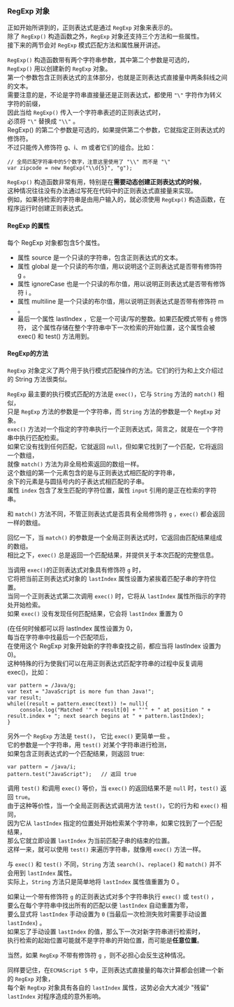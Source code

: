 ### RegExp 对象

正如开始所讲到的，正则表达式是通过 `RegExp` 对象来表示的。  
除了 `RegExp()` 构造函数之外，`RegExp` 对象还支持三个方法和一些属性。  
接下来的两节会对 `RegExp` 模式匹配方法和属性展开讲述。  

`RegExp()` 构造函数带有两个字符串参数，其中第二个参数是可选的，  
`RegExp()` 用以创建新的 `RegExp` 对象。  
第一个参数包含正则表达式的主体部分，也就是正则表达式直接量中两条斜线之间的文本。  
需要注意的是，不论是字符串直接量还是正则表达式，都使用 `"\"` 字符作为转义字符的前缀，  
因此当给 `RegExp()` 传入一个字符串表述的正则表达式时，  
必须将 `"\"` 替换成 `"\\"` 。  
RegExp() 的第二个参数是可选的，如果提供第二个参数，它就指定正则表达式的修饰符。  
不过只能传入修饰符 g、i、m 或者它们的组合。比如：

	// 全局匹配字符串中的5个数字，注意这里使用了 "\\" 而不是 "\"
    var zipcode = new RegExp("\\d{5}", "g");

`RegExp()` 构造函数非常有用，特别是在**需要动态创建正则表达式的时候**，  
这种情况往往没有办法通过写死在代码中的正则表达式直接量来实现。  
例如，如果待检索的字符串是由用户输入的，就必须使用 `RegExp()` 构造函数，在程序运行时创建正则表达式。

#### RegExp 的属性

每个 RegExp 对象都包含5个属性。
 - 属性 source 是一个只读的字符串，包含正则表达式的文本。
 - 属性 global 是一个只读的布尔值，用以说明这个正则表达式是否带有修饰符 g 。  
 - 属性 ignoreCase 也是一个只读的布尔值，用以说明正则表达式是否带有修饰符 i 。  
 - 属性 multiline 是一个只读的布尔值，用以说明正则表达式是否带有修饰符 m 。  
 - 最后一个属性 lastIndex ，它是一个可读/写的整数。如果匹配模式带有 `g` 修饰符，
 	这个属性存储在整个字符串中下一次检索的开始位置，这个属性会被 exec() 和 test() 方法用到。

#### RegExp的方法

`RegExp` 对象定义了两个用于执行模式匹配操作的方法。它们的行为和上文介绍过的 String 方法很类似。  

`RegExp` 最主要的执行模式匹配的方法是 `exec()`，它与 `String` 方法的 `match()` 相似，  
只是 `RegExp` 方法的参数是一个字符串，而 `String` 方法的参数是一个 `RegExp` 对象。   
`exec()` 方法对一个指定的字符串执行一个正则表达式，简言之，就是在一个字符串中执行匹配检索。  
如果它没有找到任何匹配，它就返回 `null`，但如果它找到了一个匹配，它将返回一个数组，  
就像 `match()` 方法为非全局检索返回的数组一样。  
这个数组的第一个元素包含的是与正则表达式相匹配的字符串，  
余下的元素是与圆括号内的子表达式相匹配的子串。  
属性 `index` 包含了发生匹配的字符位置，属性 `input` 引用的是正在检索的字符串。  

和 `match()` 方法不同，不管正则表达式是否具有全局修饰符 `g` ，`exec()` 都会返回一样的数组。  

回忆一下，当 `match()` 的参数是一个全局正则表达式时，它返回由匹配结果组成的数组。  
相比之下，`exec()` 总是返回一个匹配结果，并提供关于本次匹配的完整信息。  

当调用 `exec()`的正则表达式对象具有修饰符 `g` 时，  
它将把当前正则表达式对象的 `lastIndex` 属性设置为紧挨着匹配子串的字符位置。  
当同一个正则表达式第二次调用 `exec()` 时，它将从 `lastIndex` 属性所指示的字符处开始检索。  
如果 `exec()` 没有发现任何匹配结果，它会将 `lastIndex` 重置为 0   

(在任何时候都可以将 lastIndex 属性设置为 0，  
每当在字符串中找最后一个匹配项后，  
在使用这个 RegExp 对象开始新的字符串查找之前，都应当将 lastIndex 设置为 0)。  
这种特殊的行为使我们可以在用正则表达式匹配字符串的过程中反复调用 exec()，比如：  
     
	var pattern = /Java/g; 
    var text = "JavaScript is more fun than Java!";
    var result;
    while((result = pattern.exec(text)) != null){
    	console.log("Matched '" + result[0] + "'" + " at position " + result.index + "; next search begins at " + pattern.lastIndex);
    }

另外一个  `RegExp` 方法是 `test()`， 它比 `exec()` 更简单一些 。  
它的参数是一个字符串，用 `test()` 对某个字符串进行检测，  
如果包含正则表达式的一个匹配结果，则返回 true:

	var pattern = /java/i;
    pattern.test("JavaScript");   // 返回 true

调用 `test()` 和调用 `exec()` 等价，当 `exec()` 的返回结果不是 `null` 时，`test()` 返回 `true`。  
由于这种等价性，当一个全局正则表达式调用方法 `test()`，它的行为和 `exec()` 相同，  
因为它从 `lastIndex` 指定的位置处开始检索某个字符串，如果它找到了一个匹配结果，  
那么它就立即设置 `lastIndex` 为当前匹配子串的结束的位置。  
这样一来，就可以使用 `test()` 来遍历字符串，就像用 `exec()` 方法一样。

与 `exec()` 和 `test()` 不同，`String` 方法 `search()`、`replace()` 和 `match()` 并不会用到 `lastIndex` 属性。  
实际上，`String` 方法只是简单地将 `lastIndex` 属性值重置为 0 。

如果让一个带有修饰符 `g` 的正则表达式对多个字符串执行 `exec()` 或 `test()` ，  
要么在每个字符串中找出所有的匹配以便 `lastIndex` 自动重置为零，  
要么显式将 `lastIndex` 手动设置为 `0` (当最后一次检测失败时需要手动设置 `lastIndex`) 。  
如果忘了手动设置 `lastIndex` 的值，那么下一次对新字符串进行检索时，  
执行检索的起始位置可能就不是字符串的开始位置，而可能是**任意位置**。  

当然，如果 `RegExp` 不带有修饰符 `g` ，则不必担心会反生这种情况。

同样要记住，在`ECMAScript 5` 中，正则表达式直接量的每次计算都会创建一个新的 `RegExp` 对象，  
每个新 `RegExp` 对象具有各自的 `lastIndex` 属性，这势必会大大减少 "残留" `lastIndex` 对程序造成的意外影响。

